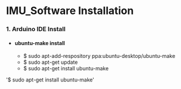 IMU_Software Installation
=========================
### 1. Arduino IDE Install
+  ####  ubuntu-make install
   - $ sudo apt-add-respository ppa:ubuntu-desktop/ubuntu-make
   - $ sudo apt-get update
   - $ sudo apt-get install ubuntu-make
   
'$ sudo apt-get install ubuntu-make'
